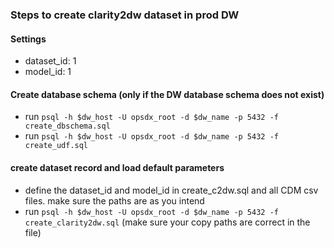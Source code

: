### Steps to create clarity2dw dataset in prod DW

#### Settings
 - dataset_id: 1
 - model_id: 1

#### Create database schema (only if the DW database schema does not exist)
 - run `psql -h $dw_host -U opsdx_root -d $dw_name -p 5432 -f create_dbschema.sql`
 - run `psql -h $dw_host -U opsdx_root -d $dw_name -p 5432 -f create_udf.sql`

#### create dataset record and load default parameters
 - define the dataset_id and model_id in create_c2dw.sql and all CDM csv files. make sure the paths are as you intend
 - run `psql -h $dw_host -U opsdx_root -d $dw_name -p 5432 -f create_clarity2dw.sql` (make sure your copy paths are correct in the file)